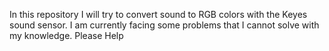 In this repository I will try to convert sound to RGB colors with the Keyes sound sensor.
I am currently facing some problems that I cannot solve with my knowledge.
Please Help
